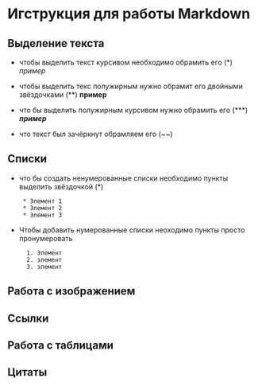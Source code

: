 # Игструкция для работы Markdown

## Выделение текста

* чтобы выделить текст курсивом необходимо обрамить его (*)  *пример*

* чтобы выделить текс полужирным нужно обрамит его двойными звёздочками (**) **пример**

* что бы выделить полужирным курсивом нужно обрамить его (***) ***пример***

* что текст был зачёркнут обрамляем его (~~)  
## Списки
*  что бы создать ненумерованные списки необходимо пункты выделить звёздочкой (*)
        
        * Элемент 1 
        * Элемент 2
        * Элемент 3

* Чтобы добавить нумерованные списки неоходимо пункты просто пронумеровать

        1. Элемент
        2. элемент
        3. элемент




## Работа с изображением

## Ссылки

## Работа с таблицами

## Цитаты
